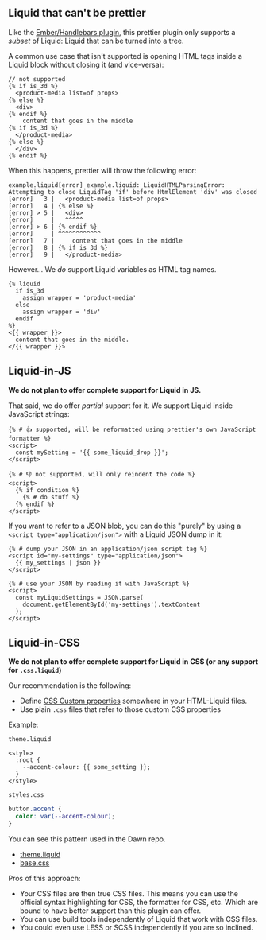 ## Liquid that can't be prettier

Like the [Ember/Handlebars plugin](https://prettier.io/blog/2021/05/09/2.3.0.html#:~:text=The%20feature%20is,under%20the%20hood.), this prettier plugin only supports a _subset_ of Liquid: Liquid that can be turned into a tree.

A common use case that isn't supported is opening HTML tags inside a Liquid block without closing it (and vice-versa):

```liquid
// not supported
{% if is_3d %}
  <product-media list=of props>
{% else %}
  <div>
{% endif %}
    content that goes in the middle
{% if is_3d %}
  </product-media>
{% else %}
  </div>
{% endif %}
```

When this happens, prettier will throw the following error:

```
example.liquid[error] example.liquid: LiquidHTMLParsingError: Attempting to close LiquidTag 'if' before HtmlElement 'div' was closed
[error]   3 |   <product-media list=of props>
[error]   4 | {% else %}
[error] > 5 |   <div>
[error]     |   ^^^^^
[error] > 6 | {% endif %}
[error]     | ^^^^^^^^^^^^
[error]   7 |     content that goes in the middle
[error]   8 | {% if is_3d %}
[error]   9 |   </product-media>
```

However... We _do_ support Liquid variables as HTML tag names.

```liquid
{% liquid
  if is_3d
    assign wrapper = 'product-media'
  else
    assign wrapper = 'div'
  endif
%}
<{{ wrapper }}>
  content that goes in the middle.
</{{ wrapper }}>
```

## Liquid-in-JS

**We do not plan to offer complete support for Liquid in JS.**

That said, we do offer _partial_ support for it. We support Liquid inside JavaScript strings:

```liquid
{% # 👍 supported, will be reformatted using prettier's own JavaScript formatter %}
<script>
  const mySetting = '{{ some_liquid_drop }}';
</script>

{% # 👎 not supported, will only reindent the code %}
<script>
  {% if condition %}
    {% # do stuff %}
  {% endif %}
</script>
```

If you want to refer to a JSON blob, you can do this "purely" by using a `<script type="application/json">` with a Liquid JSON dump in it:

```liquid
{% # dump your JSON in an application/json script tag %}
<script id="my-settings" type="application/json">
  {{ my_settings | json }}
</script>

{% # use your JSON by reading it with JavaScript %}
<script> 
  const myLiquidSettings = JSON.parse(
    document.getElementById('my-settings').textContent
  );
</script>
```

## Liquid-in-CSS

**We do not plan to offer complete support for Liquid in CSS (or any support for `.css.liquid`)**

Our recommendation is the following:
- Define [CSS Custom properties](https://developer.mozilla.org/en-US/docs/Web/CSS/--*) somewhere in your HTML-Liquid files.
- Use plain `.css` files that refer to those custom CSS properties

Example:

`theme.liquid`
```liquid
<style>
  :root {
    --accent-colour: {{ some_setting }};
  }
</style>
```

`styles.css`
```css
button.accent {
  color: var(--accent-colour);
}
```

You can see this pattern used in the Dawn repo. 
- [theme.liquid](https://github.com/Shopify/dawn/blob/main/layout/theme.liquid#L48-L184)
- [base.css](https://github.com/Shopify/dawn/blob/main/assets/base.css#L3-L14)

Pros of this approach:
- Your CSS files are then true CSS files. This means you can use the official syntax highlighting for CSS, the formatter for CSS, etc. Which are bound to have better support than this plugin can offer. 
- You can use build tools independently of Liquid that work with CSS files.
- You could even use LESS or SCSS independently if you are so inclined.
